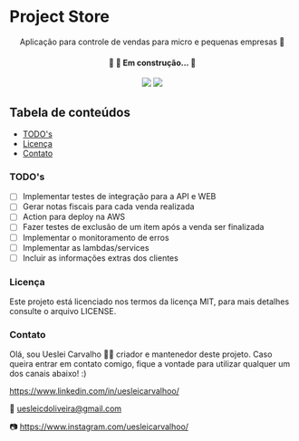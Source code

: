 # Project Store

<p align="center">Aplicação para controle de vendas para micro e pequenas empresas 🚀</p>

<h4 align="center"> 🚧  🚀 Em construção...  🚧 </h4>

<p align="center">
<img src="https://img.shields.io/static/v1?label=License&message=MIT&color=7159c1&plastic"/>
<img src="https://img.shields.io/static/v1?label=Version&message=0.0.0&color=7159c1&plastic"/>
</p>

## Tabela de conteúdos

<!--ts-->
* [TODO's](#todo's)
* [Licença](#licença)
* [Contato](#contato)

<!--te-->

### TODO's

- [ ] Implementar testes de integração para a API e WEB
- [ ] Gerar notas fiscais para cada venda realizada
- [ ] Action para deploy na AWS
- [ ] Fazer testes de exclusão de um item após a venda ser finalizada
- [ ] Implementar o monitoramento de erros
- [ ] Implementar as lambdas/services
- [ ] Incluir as informações extras dos clientes

### Licença

Este projeto está licenciado nos termos da licença MIT, para mais detalhes consulte o arquivo LICENSE.

### Contato

Olá, sou Ueslei Carvalho 👋🏻 criador e mantenedor deste projeto. Caso queira entrar em contato comigo, fique a vontade para utilizar qualquer um dos canais abaixo! :)

https://www.linkedin.com/in/uesleicarvalhoo/

📧 uesleicdoliveira@gmail.com

📷 https://www.instagram.com/uesleicarvalhoo/
